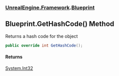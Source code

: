 ### [UnrealEngine.Framework](./UnrealEngine-Framework.md 'UnrealEngine.Framework').[Blueprint](./UnrealEngine-Framework-Blueprint.md 'UnrealEngine.Framework.Blueprint')
## Blueprint.GetHashCode() Method
Returns a hash code for the object  
```csharp
public override int GetHashCode();
```
#### Returns
[System.Int32](https://docs.microsoft.com/en-us/dotnet/api/System.Int32 'System.Int32')  
